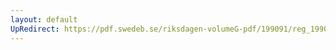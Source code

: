 ```yaml
---
layout: default
UpRedirect: https://pdf.swedeb.se/riksdagen-volumeG-pdf/199091/reg_199091/reg_199091_1085.pdf
---
```

